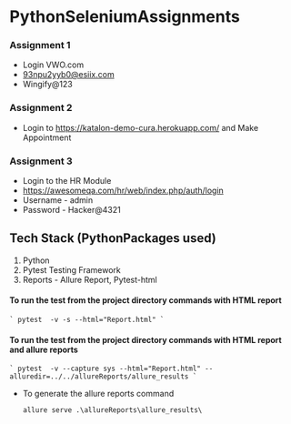 # PythonSeleniumAssignments

### Assignment 1

- Login VWO.com
- 93npu2yyb0@esiix.com
- Wingify@123


### Assignment 2

- Login to https://katalon-demo-cura.herokuapp.com/ and Make Appointment


### Assignment 3


- Login to the HR Module
- https://awesomeqa.com/hr/web/index.php/auth/login
- Username - admin
- Password - Hacker@4321


## Tech Stack (PythonPackages used)
1. Python
2. Pytest Testing Framework
3. Reports - Allure Report, Pytest-html


#### To run the test from the project directory commands with HTML report

    ` pytest  -v -s --html="Report.html" `


#### To run the test from the project directory commands with HTML report and allure reports

    ` pytest  -v --capture sys --html="Report.html" --alluredir=../../allureReports/allure_results `
    
 - To generate the allure reports command


    ` allure serve .\allureReports\allure_results\ `
    
